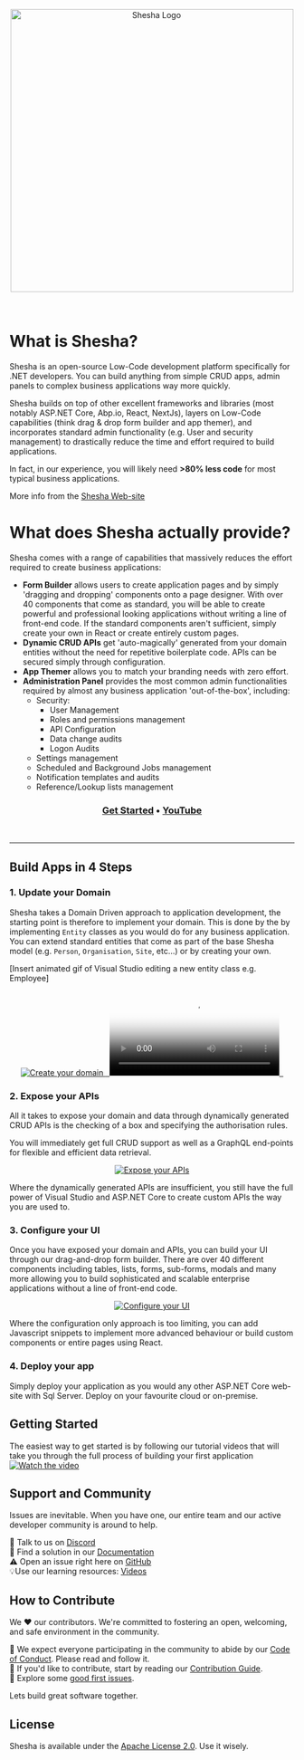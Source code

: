 <br /><br />

<p align="center">
<a href="https://www.shesha.io?utm_source=github&utm_medium=organic&utm_campaign=readme">
  <img src="https://github.com/shesha-io/shesha-framework/blob/main/static/Shesha_Horizontal.png" alt="Shesha Logo" width="500">
</a>
</p>
<br />


# What is Shesha?
<p>Shesha is an open-source Low-Code development platform specifically for .NET developers. You can build anything from simple CRUD apps, admin panels to complex business applications way more quickly.</p>

Shesha builds on top of other excellent frameworks and libraries (most notably ASP\.NET Core, Abp\.io, React, NextJs), layers on Low-Code capabilities (think drag & drop form builder and app themer), and incorporates standard admin functionality (e.g. User and security management) to drastically reduce the time and effort required to build applications. 

In fact, in our experience, you will likely need **>80% less code** for most typical business applications.

More info from the [Shesha Web-site](https://shesha.io/)

# What does Shesha actually provide?

Shesha comes with a range of capabilities that massively reduces the effort required to create business applications: 
* **Form Builder** allows users to create application pages and by simply 'dragging and dropping' components onto a page designer. With over 40 components that come as standard, you will be able to create powerful and professional looking applications without writing a line of front-end code. If the standard components aren't sufficient, simply create your own in React or create entirely custom pages.
* **Dynamic CRUD APIs** get 'auto-magically' generated from your domain entities without the need for repetitive boilerplate code. APIs can be secured simply through configuration.
* **App Themer** allows you to match your branding needs with zero effort.
* **Administration Panel** provides the most common admin functionalities required by almost any business application 'out-of-the-box', including:
  * Security:
    * User Management
    * Roles and permissions management
    * API Configuration
    * Data change audits
    * Logon Audits
  * Settings management
  * Scheduled and Background Jobs management
  * Notification templates and audits
  * Reference/Lookup lists management

<h3 align="center">
  <b><a href="https://XXXXX/">Get Started</a></b>
  •
  <b><a href="https://www.youtube.com/@Shesha01">YouTube</a></b>
</h3>

<br />
<!-- <img alt="How Shesha Works" src="static/images/how-it-works.svg" style="width: 100%; height: auto;" /> -->

---

## Build Apps in 4 Steps

### 1. Update your Domain

Shesha takes a Domain Driven approach to application development, the starting point is therefore to implement your domain. This is done by the by implementing `Entity` classes as you would do for any business application. You can extend standard entities that come as part of the base Shesha model (e.g. `Person`, `Organisation`, `Site`, etc...) or by creating your own.

[Insert animated gif of Visual Studio editing a new entity class e.g. Employee]
<p align="center">
<a href="https://REPLACE WITH LINK TO APPROPRIATE PAGE">
<img alt="Create your domain" src="https://github.com/shesha-io/shesha-framework/blob/main/static/custom-component.gif" />
<code> <video width=“320” height=“240” controls poster=“poster.jpg”> <source src=“https://github.com/shesha-io/shesha-framework/blob/main/static/domain-entity.mp4” type=“video/mp4”> Your browser does not support the video element. </video> </code>
</a>
</p>


### 2. Expose your APIs
All it takes to expose your domain and data through dynamically generated CRUD APIs is the checking of a box and specifying the authorisation rules.

You will immediately get full CRUD support as well as a GraphQL end-points for flexible and efficient data retrieval.

<p align="center">
<a href="https://REPLACE WITH LINK TO APPROPRIATE PAGE">
<img alt="Expose your APIs" src="static/gifs/[ANIMATED GIF OF entity configurator MOVING TO SWAGER].gif" />
</a>
</p>

Where the dynamically generated APIs are insufficient, you still have the full power of Visual Studio and ASP.NET Core to create custom APIs the way you are used to.

### 3. Configure your UI

Once you have exposed your domain and APIs, you can build your UI through our drag-and-drop form builder. There are over 40 different components including tables, lists, forms, sub-forms, modals and many more allowing you to build sophisticated and scalable enterprise applications without a line of front-end code.

<p align="center">
<a href="https://REPLACE WITH LINK TO APPROPRIATE PAGE">
<img alt="Configure your UI" src="static/gifs/ANIMATED GIF OF FORM BUILDER.gif" />
</a>
</p>

Where the configuration only approach is too limiting, you can add Javascript snippets to implement more advanced behaviour or build custom components or entire pages using React.

### 4. Deploy your app

Simply deploy your application as you would any other ASP.NET Core web-site with Sql Server. Deploy on your favourite cloud or on-premise.


## Getting Started

The easiest way to get started is by following our tutorial videos that will take you through the full process of building your first application
[![Watch the video](https://img.youtube.com/vi/Dxe_NzdGzL4/maxresdefault.jpg)](https://www.youtube.com/playlist?list=PLEFomNQeAmo2Azy7aWqjX5oiIAeKiFCzt)

## Support and Community

Issues are inevitable. When you have one, our entire team and our active developer community is around to help.<br>

💬 Talk to us on [Discord](https://discord.gg/pdDh7JRNGp)<br>
📄 Find a solution in our [Documentation](https://shesha-documentation.readthedocs.io/)<br>
⚠️ Open an issue right here on [GitHub](https://github.com/shesha-io/shesha-framework/issues)<br>
💡Use our learning resources: [Videos](https://www.youtube.com/@Shesha01)<br>

## How to Contribute

We ❤️ our contributors. We're committed to fostering an open, welcoming, and safe environment in the community.

📕 We expect everyone participating in the community to abide by our [Code of Conduct](https://github.com/shesha-io/shesha-framework/CODE_OF_CONDUCT.md). Please read and follow it. <br>
🤝 If you'd like to contribute, start by reading our [Contribution Guide](https://github.com/shesha-io/shesha-framework/CONTRIBUTING.md).<br>
👾 Explore some [good first issues](https://github.com/shesha-io/shesha-framework/issues?q=is%3Aopen+is%3Aissue+label%3A%22good+first+issue%22).<br>

Lets build great software together.

## License

Shesha is available under the [Apache License 2.0](https://github.com/shesha-io/shesha-framework/LICENSE). Use it wisely.

